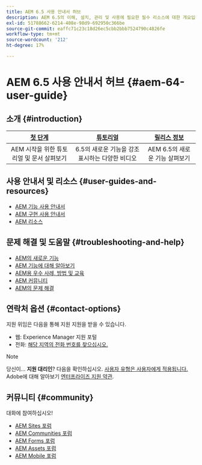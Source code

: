 ```yaml
---
title: AEM 6.5 사용 안내서 허브
description: AEM 6.5의 이해, 설치, 관리 및 사용에 필요한 필수 리소스에 대한 개요입니다.
exl-id: 51788662-6214-408e-98d9-692950c366be
source-git-commit: eaffc71c23c18d26ec5cbb2bbb7524790c4826fe
workflow-type: tm+mt
source-wordcount: '212'
ht-degree: 17%

---
```


# AEM 6.5 사용 안내서 허브 {#aem-64-user-guide}

## 소개 {#introduction}

| [첫 단계](https://experienceleague.adobe.com/docs/experience-manager-cloud-service/content/home.html) | [튜토리얼](https://experienceleague.adobe.com/docs/experience-manager-tutorials.html) | [릴리스 정보](https://experienceleague.adobe.com/docs/experience-manager-65/release-notes/release-notes.html?lang=ko) |
|:-:|:-:|:-:|
| AEM 시작을 위한 튜토리얼 및 문서 살펴보기 | 6.5의 새로운 기능을 강조 표시하는 다양한 비디오 | AEM 6.5의 새로운 기능 살펴보기 |

## 사용 안내서 및 리소스 {#user-guides-and-resources}

* [AEM 기능 사용 안내서](capabilities.md)
* [AEM 구현 사용 안내서](implementation.md)
* [AEM 리소스](resources.md)

## 문제 해결 및 도움말 {#troubleshooting-and-help}

* [AEM의 새로운 기능](new.md)
* [AEM 기능에 대해 알아보기](learn.md)
* [AEM용 우수 사례, 방법 및 교육](best-practice.md)
* [AEM 커뮤니티](community.md)
* [AEM의 문제 해결](troubleshooting.md)

## 연락처 옵션 {#contact-options}

지원 위임은 다음을 통해 지원 지원을 받을 수 있습니다.

* 웹: Experience Manager 지원 포털
* 전화: [해당 지역의 전화 번호를 찾으십시오.](https://experienceleague.adobe.com/?support-tab=home#support)

>[!NOTE]
>
>당신이... **지원 대리인**? 다음을 확인하십시오. [사용자 유형은 사용자에게 적용됩니다.](https://helpx.adobe.com/experience-cloud/supported-users.html) Adobe에 대해 알아보기 [엔터프라이즈 지원 약관](https://helpx.adobe.com/support/programs/enterprise-support-terms.html).

## 커뮤니티 {#community}

대화에 참여하십시오!

* [AEM Sites 포럼](https://help-forums.adobe.com/content/adobeforums/en/experience-manager-forum/adobe-experience-manager.html)
* [AEM Communities 포럼](https://help-forums.adobe.com/content/adobeforums/en/experience-manager-forum/aem-communities.html)
* [AEM Forms 포럼](https://help-forums.adobe.com/content/adobeforums/en/experience-manager-forum/aem-forms.html)
* [AEM Assets 포럼](https://help-forums.adobe.com/content/adobeforums/en/experience-manager-forum/aem-assets.html)
* [AEM Mobile 포럼](https://experienceleaguecommunities.adobe.com/)
